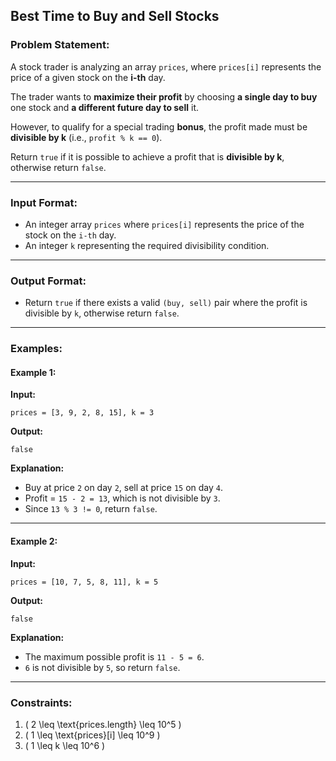 ## Best Time to Buy and Sell Stocks



### Problem Statement:

A stock trader is analyzing an array `prices`, where `prices[i]` represents the price of a given stock on the **i-th** day.

The trader wants to **maximize their profit** by choosing **a single day to buy** one stock and **a different future day to sell** it.

However, to qualify for a special trading **bonus**, the profit made must be **divisible by k** (i.e., `profit % k == 0`).

Return `true` if it is possible to achieve a profit that is **divisible by k**, otherwise return `false`.

---

### Input Format:

- An integer array `prices` where `prices[i]` represents the price of the stock on the `i-th` day.
- An integer `k` representing the required divisibility condition.

---

### Output Format:

- Return `true` if there exists a valid `(buy, sell)` pair where the profit is divisible by `k`, otherwise return `false`.

---

### Examples:

#### Example 1:
**Input:**  
```plaintext
prices = [3, 9, 2, 8, 15], k = 3
```
**Output:**  
```plaintext
false
```
**Explanation:**  
- Buy at price `2` on day `2`, sell at price `15` on day `4`.  
- Profit = `15 - 2 = 13`, which is not divisible by `3`.  
- Since `13 % 3 != 0`, return `false`.

---

#### Example 2:
**Input:**  
```plaintext
prices = [10, 7, 5, 8, 11], k = 5
```
**Output:**  
```plaintext
false
```
**Explanation:**  
- The maximum possible profit is `11 - 5 = 6`.  
- `6` is not divisible by `5`, so return `false`.

---

### Constraints:

1. \( 2 \leq \text{prices.length} \leq 10^5 \)
2. \( 1 \leq \text{prices}[i] \leq 10^9 \)
3. \( 1 \leq k \leq 10^6 \)
